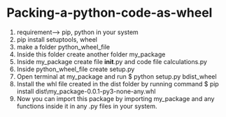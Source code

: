 # Packing-a-python-code-as-wheel
1. requirement--> pip, python in your system
2. pip install setuptools, wheel
3. make a folder python_wheel_file
4. Inside this folder create another folder my_package
5. Inside my_package create file __init__.py and code file calculations.py
5. Inside python_wheel_file create setup.py
8. Open terminal at my_package and run $ python setup.py bdist_wheel
9. Install the whl file created in the dist folder by running command $ pip install dist\my_package-0.0.1-py3-none-any.whl   
10. Now you can import this package by importing my_package and any functions inside it in any .py files in your system.
